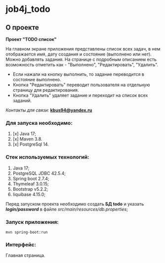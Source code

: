 # job4j_todo

## О проекте

**Проект "TODO список"**

На главном экране приложения представлены список всех задач, в нем отображается
имя, дату создания и состояние (выполнено или нет).
Можно добавлять задания. На странице с подробным описанием есть возможность отметить как -
"Выполнено", "Редактировать", "Удалить".

- Если нажали на кнопку выполнить, то задание переводится в состояние выполнено.
- Кнопка "Редактировать" переводит пользователя на отдельную страницу для редактирования.
- Кнопка "Удалить" удаляет задание и переходит на список всех заданий.

_Контакты для связи:_
__**kbus94@yandex.ru**__

### Для запуска необходимо:
1. [x] Java 17;
2. [x] Maven 3.8.
3. [x] PostgreSql 14.

### Стек используемых технологий:
1. Java 17;
2. PostgreSQL JDBC 42.5.4;
3. Spring boot 2.7.4;
4. Thymeleaf 3.0.15;
5. Bootstrap v5.2.2;
6. liquibase 4.15.0;

Перед запуском проекта необходимо создать **БД todo** и указать
**_login/password_** в файле _src/main/resources/db.properties_;

### Запуск приложения:
```
mvn spring-boot:run
```
### Интерфейс:
Главная страница.
